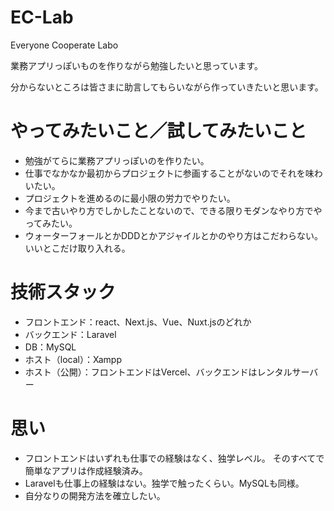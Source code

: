 # EC-Lab

Everyone Cooperate Labo

業務アプリっぽいものを作りながら勉強したいと思っています。

分からないところは皆さまに助言してもらいながら作っていきたいと思います。


# やってみたいこと／試してみたいこと
- 勉強がてらに業務アプリっぽいのを作りたい。
- 仕事でなかなか最初からプロジェクトに参画することがないのでそれを味わいたい。
- プロジェクトを進めるのに最小限の労力でやりたい。
- 今まで古いやり方でしかしたことないので、できる限りモダンなやり方でやってみたい。
- ウォーターフォールとかDDDとかアジャイルとかのやり方はこだわらない。いいとこだけ取り入れる。

# 技術スタック
- フロントエンド：react、Next.js、Vue、Nuxt.jsのどれか
- バックエンド：Laravel
- DB：MySQL
- ホスト（local）：Xampp
- ホスト（公開）：フロントエンドはVercel、バックエンドはレンタルサーバー

# 思い
- フロントエンドはいずれも仕事での経験はなく、独学レベル。
そのすべてで簡単なアプリは作成経験済み。
- Laravelも仕事上の経験はない。独学で触ったくらい。MySQLも同様。
- 自分なりの開発方法を確立したい。
